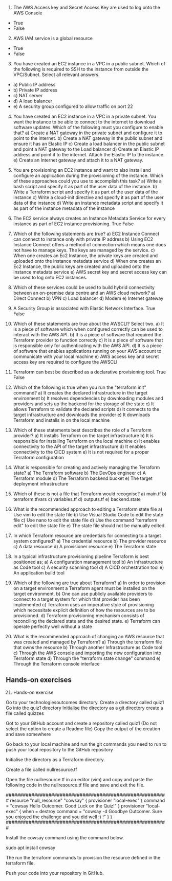 1) The AWS Access key and Secret Access Key are used to log onto the AWS Console
* True
* False

2) AWS IAM service is a global resource
* True
* False

3) You have created an EC2 instance in a VPC in a public subnet. Which of the following is required to SSH to the instance from outside
the VPC/Subnet. Select all relevant answers.
* a) Public IP address
* b) Private IP address
* c) NAT server
* d) A load balancer
* e) A security group configured to allow traffic on port 22

4) You have created an EC2 instance in a VPC in a private subnet. You want the instance to be able to connect to the internet to download 
software updates. Which of the following must you configure to enable that?
a) Create a NAT gateway in the private subnet and configure it to point to the internet.
b) Create a NAT gateway in the public subnet and ensure it has an Elastic IP
c) Create a load balancer in the public subnet and point a NAT gateway to the Load balancer
d) Create an Elastic IP address and point it to the internet. Attach the Elastic IP to the instance.
e) Create an Internet gateway and attach it to a NAT gateway.

5) You are provisioning an EC2 instance and want to also install and configure an application during the provisioning of the instance.
Which of these approaches could you use to accomplish this task?
a) Write a bash script and specify it as part of the user data of the instance.
b) Write a Terraform script and specify it as part of the user data of the instance
c) Write a cloud-init directive and specify it as part of the user data of the instance
d) Write an instance metadata script and specify it as part of the instance metadata of the instance

6) The EC2 service always creates an Instance Metadata Service for every instance as part of EC2 instance provisioning.
True
False

7) Which of the following statements are true?
a) EC2 Instance Connect can connect to instance only with private IP address
b) Using EC2 Instance Connect offers a method of connection which means one does not have to manage keys. The keys are managed by the service.
c) When one creates an Ec2 Instance, the private keys are created and uploaded onto the instance metadata service
d) When one creates an Ec2 Instance, the public keys are created and uploaded onto the instance metadata service
e) AWS secret key and secret access key can be used to log onto EC2 instances.

8) Which of these services could be used to build hybrid connectivity between an on-premise data centre and an AWS cloud network?
a) Direct Connect
b) VPN
c) Load balancer
d) Modem
e) Internet gateway

9) A Security Group is associated with Elastic Network Interface.
True
False

10) Which of these statements are true about the AWSCLI? Select two.
a) It is a piece of software which when configured correctly can be used to interact with the AWS API.
b) It is a piece of software that required the Terraform provider to function correctly
c) It is a piece of software that is responsible only for authenticating with the AWS API.
d) It is a piece of software that enables applications running on your AWS account to communicate with your local machine
e) AWS access key and secret access key are required to configure the AWSCLI

11) Terraform can best be described as a declarative provisioning tool.
True
False

12) Which of the following is true when you run the "terraform init" command?
a) It creates the declared infrastructure in the target environment
b) It resolves dependencies by downloading modules and providers and sets up the backend for the storage of the state
c) It allows Terraform to validate the declared scripts
d) It connects to the target infrastructure and downloads the provider
e) It downloads Terraform and installs in on the local machine

13) Which of these statements best describes the role of a Terraform provider?
a) It installs Terraform on the target infrastructure
b) It is responsible for installing Terraform on the local machine
c) It enables connectivity to the API of the target infrastructure
d) It enables connectivity to the CICD system
e) It is not required for a proper Terraform configuration

14) What is responsible for creating and actively managing the Terraform state?
a) The Terraform software
b) The DevOps engineer
c) A Terraform module
d) The Terraform backend bucket
e) The target deployment infrastructure

15) Which of these is not a file that Terraform would recognise?
a) main.tf
b) terraform.tfvars
c) variables.tf
d) outputs.tf
e) backend.state

16) What is the recommended approach to editing a Terraform state file
a) Use vim to edit the state file
b) Use Visual Studio Code to edit the state file
c) Use nano to edit the state file
d) Use the command "terraform edit" to edit the state file
e) The state file should not be manually edited.

17) In which Terraform resource are credentials for connecting to a target system configured?
a) The credential resource
b) The provider resource
c) A data resource
d) A provisioner resource
e) The Terraform state

18) In a typical infrastructure provisioning pipeline Terraform is best positioned as;
a) A configuration management tool
b) An Infrastructure as Code tool
c) A security scanning tool
d) A CICD orchestration tool
e) An application build tool

19) Which of the following are true about Terraform?
a) In order to provision on a target environment a Terraform agent must be installed on the target environment.
b) One can use publicly available providers to connect to a target system for which that provider has been implemented
c) Terraform uses an imperative style of provisioning which necessitate explicit definition of how the resources are to be provisioned.
d) Terraform provisioning mechanism consists of reconciling the declared state and the desired state.
e) Terraform can operate perfectly well without a state 

20) What is the recommended approach of changing an AWS resource that was created and managed by Terraform?
a) Through the terraform file that owns the resource
b) Through another Infrastructure as Code tool
c) Through the AWS console and importing the new configuration into Terraform state
d) Through the "terraform state change" command
e) Through the Terraform console interface


Hands-on exercises
------------------
21) Hands-on exercise

Go to your technologiesoutcomes directory.
Create a directory called quiz1
Go into the quiz1 directory
Initialise the directory as a git directory
create a file called quizzes

Got to your GitHub account and create a repository called quiz1 (Do not select the option to create a Readme file)
Copy the output of the creation and save somewhere

Go back to your local machine and run the git commands you need to run to push your local repository to the GitHub repository

Initialise the directory as a Terraform directory.

Create a file called nullresource.tf

Open the file nullresource.tf in an editor (vim) and copy and paste the following code in the nullresource.tf file and save and exit the file.

#########################################################
resource "null_resource" "cowsay" {
 provisioner "local-exec" {
 command = "cowsay Hello Outcomer. Good Luck on the Quiz!"
 }
 provisioner "local-exec" {
 when = destroy
 command = "cowsay -d Goodbye Outcomer. Sure you enjoyed the challenge and you did well :) !"
 }
}
#########################################################

Install the cowsay command using the command below.

sudo apt install cowsay

The run the terraform commands to provision the resource defined in the terraform file.

Push your code into your repository in GitHub.
